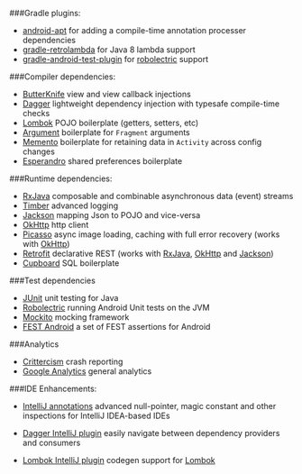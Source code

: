 ###Gradle plugins:
* [android-apt][6] for adding a compile-time annotation processer dependencies
* [gradle-retrolambda][7] for Java 8 lambda support
* [gradle-android-test-plugin][8] for [robolectric][9] support

###Compiler dependencies:
* [ButterKnife][10] view and view callback injections
* [Dagger][11] lightweight dependency injection with typesafe compile-time checks
* [Lombok][12] POJO boilerplate (getters, setters, etc)
* [Argument][13] boilerplate for `Fragment` arguments
* [Memento][14] boilerplate for retaining data in `Activity` across config changes
* [Esperandro][15] shared preferences boilerplate

###Runtime dependencies:
* [RxJava][16] composable and combinable asynchronous data (event) streams
* [Timber][17] advanced logging
* [Jackson][18] mapping Json to POJO and vice-versa
* [OkHttp][19] http client
* [Picasso][20] async image loading, caching with full error recovery (works with [OkHttp][21])
* [Retrofit][22] declarative REST (works with [RxJava][23], [OkHttp][24] and [Jackson][25])
* [Cupboard][26] SQL boilerplate

###Test dependencies
* [JUnit][27] unit testing for Java
* [Robolectric][28] running Android Unit tests on the JVM
* [Mockito][29] mocking framework
* [FEST Android][30] a set of FEST assertions for Android

###Analytics
* [Crittercism][31] crash reporting
* [Google Analytics][32] general analytics

###IDE Enhancements:
* [IntelliJ annotations][33] advanced null-pointer, magic constant and other inspections for IntelliJ IDEA-based IDEs
* [Dagger IntelliJ plugin][34] easily navigate between dependency providers and consumers
* [Lombok IntelliJ plugin][35] codegen support for [Lombok][36]

  [6]: https://bitbucket.org/hvisser/android-apt
  [7]: https://github.com/evant/gradle-retrolambda
  [8]: https://github.com/JakeWharton/gradle-android-test-plugin
  [9]: https://github.com/robolectric/robolectric
  [10]: https://github.com/JakeWharton/butterknife
  [11]: https://github.com/square/dagger
  [12]: https://github.com/rzwitserloot/lombok
  [13]: https://bitbucket.org/hvisser/bundles
  [14]: https://github.com/mttkay/memento
  [15]: https://github.com/dkunzler/esperandro
  [16]: https://github.com/Netflix/RxJava
  [17]: https://github.com/JakeWharton/timber
  [18]: https://github.com/FasterXML/jackson
  [19]: https://github.com/square/okhttp
  [20]: https://github.com/square/picasso
  [21]: https://github.com/square/okhttp
  [22]: https://github.com/square/retrofit
  [23]: https://github.com/Netflix/RxJava
  [24]: https://github.com/square/okhttp
  [25]: https://github.com/FasterXML/jackson
  [26]: https://bitbucket.org/qbusict/cupboard
  [27]: https://github.com/junit-team/junit
  [28]: https://github.com/robolectric/robolectric
  [29]: https://github.com/mockito/mockito
  [30]: https://github.com/square/fest-android
  [31]: https://www.crittercism.com
  [32]: http://www.google.com/analytics
  [33]: https://www.jetbrains.com/idea/documentation/howto.html
  [34]: https://github.com/square/dagger-intellij-plugin
  [35]: https://code.google.com/p/lombok-intellij-plugin
  [36]: https://github.com/rzwitserloot/lombok